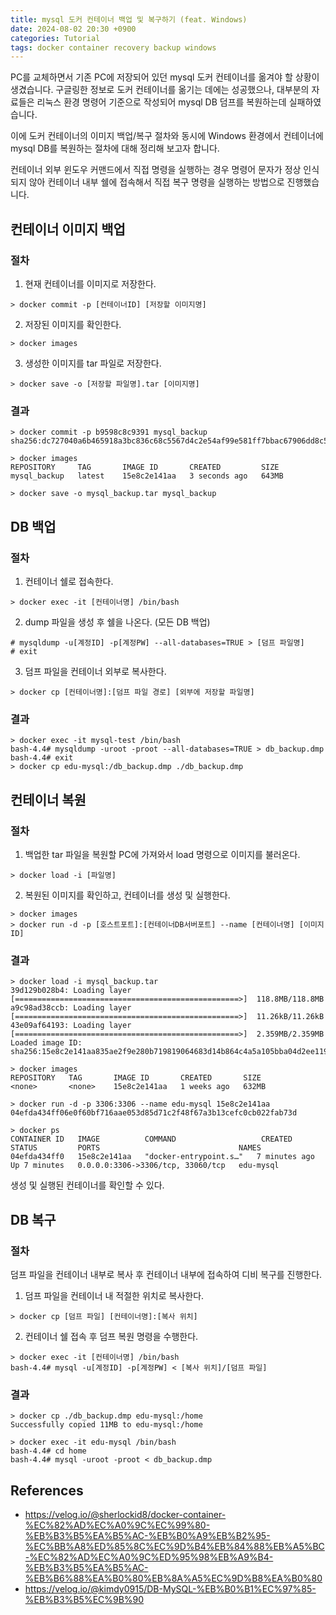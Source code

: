 ```yaml
---
title: mysql 도커 컨테이너 백업 및 복구하기 (feat. Windows)
date: 2024-08-02 20:30 +0900
categories: Tutorial
tags: docker container recovery backup windows
---
```

PC를 교체하면서 기존 PC에 저장되어 있던 mysql 도커 컨테이너를 옮겨야 할 상황이 생겼습니다. 구글링한 정보로 도커 컨테이너를 옮기는 데에는 성공했으나, 대부분의 자료들은 리눅스 환경 명령어 기준으로 작성되어 mysql DB 덤프를 복원하는데 실패하였습니다.

이에 도커 컨테이너의 이미지 백업/복구 절차와 동시에 Windows 환경에서 컨테이너에 mysql DB를 복원하는 절차에 대해 정리해 보고자 합니다.

컨테이너 외부 윈도우 커맨드에서 직접 명령을 실행하는 경우 명령어 문자가 정상 인식되지 않아 컨테이너 내부 쉘에 접속해서 직접 복구 명령을 실행하는 방법으로 진행했습니다.

## 컨테이너 이미지 백업
### 절차
1. 현재 컨테이너를 이미지로 저장한다.
```console
> docker commit -p [컨테이너ID] [저장할 이미지명]
```
2. 저장된 이미지를 확인한다.
```console
> docker images
```
3. 생성한 이미지를 tar 파일로 저장한다.
```console
> docker save -o [저장할 파일명].tar [이미지명]
```

### 결과
```console
> docker commit -p b9598c8c9391 mysql_backup
sha256:dc727040a6b465918a3bc836c68c5567d4c2e54af99e581ff7bbac67906dd8c5

> docker images
REPOSITORY     TAG       IMAGE ID       CREATED         SIZE
mysql_backup   latest    15e8c2e141aa   3 seconds ago   643MB

> docker save -o mysql_backup.tar mysql_backup
```

## DB 백업
### 절차
1. 컨테이너 쉘로 접속한다.
```console
> docker exec -it [컨테이너명] /bin/bash
```
2. dump 파일을 생성 후 쉘을 나온다. (모든 DB 백업)
```console
# mysqldump -u[계정ID] -p[계정PW] --all-databases=TRUE > [덤프 파일명]
# exit
```
3. 덤프 파일을 컨테이너 외부로 복사한다.
```console
> docker cp [컨테이너명]:[덤프 파일 경로] [외부에 저장할 파일명]
```

### 결과
```console
> docker exec -it mysql-test /bin/bash
bash-4.4# mysqldump -uroot -proot --all-databases=TRUE > db_backup.dmp
bash-4.4# exit
> docker cp edu-mysql:/db_backup.dmp ./db_backup.dmp
```

## 컨테이너 복원
### 절차
1. 백업한 tar 파일을 복원할 PC에 가져와서 load 명령으로 이미지를 불러온다.
```console
> docker load -i [파일명]
```

2. 복원된 이미지를 확인하고, 컨테이너를 생성 및 실행한다.
```console
> docker images
> docker run -d -p [호스트포트]:[컨테이너DB서버포트] --name [컨테이너명] [이미지ID]
```

### 결과
```console
> docker load -i mysql_backup.tar
39d129b028b4: Loading layer [==================================================>]  118.8MB/118.8MB
a9c98ad38ccb: Loading layer [==================================================>]  11.26kB/11.26kB
43e09af64193: Loading layer [==================================================>]  2.359MB/2.359MB
Loaded image ID: sha256:15e8c2e141aa835ae2f9e280b719819064683d14b864c4a5a105bba04d2ee119

> docker images
REPOSITORY   TAG       IMAGE ID       CREATED       SIZE
<none>       <none>    15e8c2e141aa   1 weeks ago   632MB

> docker run -d -p 3306:3306 --name edu-mysql 15e8c2e141aa
04efda434ff06e0f60bf716aae053d85d71c2f48f67a3b13cefc0cb022fab73d

> docker ps
CONTAINER ID   IMAGE          COMMAND                   CREATED         STATUS         PORTS                               NAMES
04efda434ff0   15e8c2e141aa   "docker-entrypoint.s…"   7 minutes ago   Up 7 minutes   0.0.0.0:3306->3306/tcp, 33060/tcp   edu-mysql

```
생성 및 실행된 컨테이너를 확인할 수 있다.

## DB 복구
### 절차
덤프 파일을 컨테이너 내부로 복사 후 컨테이너 내부에 접속하여 디비 복구를 진행한다.

1. 덤프 파일을 컨테이너 내 적절한 위치로 복사한다.
```console
> docker cp [덤프 파일] [컨테이너명]:[복사 위치]
```

2. 컨테이너 쉘 접속 후 덤프 복원 명령을 수행한다.
```console
> docker exec -it [컨테이너명] /bin/bash
bash-4.4# mysql -u[계정ID] -p[계정PW] < [복사 위치]/[덤프 파일]
```

### 결과
```console
> docker cp ./db_backup.dmp edu-mysql:/home
Successfully copied 11MB to edu-mysql:/home

> docker exec -it edu-mysql /bin/bash
bash-4.4# cd home
bash-4.4# mysql -uroot -proot < db_backup.dmp
```



## References
- https://velog.io/@sherlockid8/docker-container-%EC%82%AD%EC%A0%9C%EC%99%80-%EB%B3%B5%EA%B5%AC-%EB%B0%A9%EB%B2%95-%EC%BB%A8%ED%85%8C%EC%9D%B4%EB%84%88%EB%A5%BC-%EC%82%AD%EC%A0%9C%ED%95%98%EB%A9%B4-%EB%B3%B5%EA%B5%AC-%EB%B6%88%EA%B0%80%EB%8A%A5%EC%9D%B8%EA%B0%80
- https://velog.io/@kimdy0915/DB-MySQL-%EB%B0%B1%EC%97%85-%EB%B3%B5%EC%9B%90